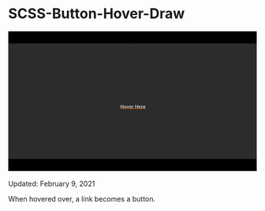 # SCSS-Button-Hover-Draw
<img src='scss-btn.gif'>

<p>Updated: February 9, 2021</p>
When hovered over, a link becomes a button.
